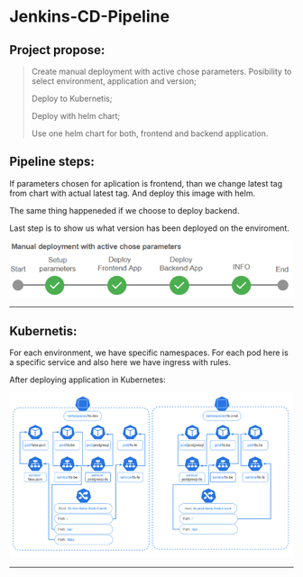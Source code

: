 # Jenkins-CD-Pipeline

## Project propose:
> Create manual deployment with active chose parameters. Posibility to select environment, application and version;
> 
> Deploy to Kubernetis;
> 
> Deploy with helm chart;
> 
> Use one helm chart for both, frontend and backend application.

## Pipeline steps:
If parameters chosen for aplication is frontend, than we change latest tag from chart with actual latest tag. And  deploy this image with helm. 

The same thing happeneded if we choose to deploy backend.

Last step is to show us what version has been deployed on the enviroment.


<img src=".README/cd-flow.png">
<hr>

## Kubernetis:
For each environment, we have specific namespaces. For each pod here is a specific service and also here we have ingress with rules. 

After deploying application in Kubernetes:

<img src=".README/kubernetis.png">
<hr>